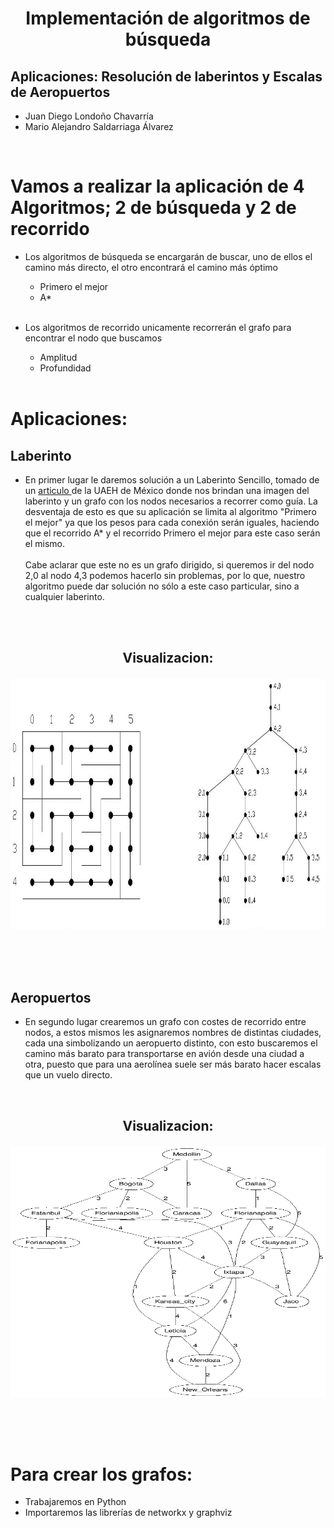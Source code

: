# <p align = center>Implementación de algoritmos de búsqueda</p>
## Aplicaciones: Resolución de laberintos y Escalas de Aeropuertos

- Juan Diego Londoño Chavarría
- Mario Alejandro Saldarriaga Álvarez

<br>

# Vamos a realizar la aplicación de 4 Algoritmos; 2 de búsqueda y 2 de recorrido
- Los algoritmos de búsqueda se encargarán de buscar, uno de ellos el camino más directo, el otro encontrará el camino más óptimo
    - Primero el mejor
    - A* <br>
    <br>

- Los algoritmos de recorrido unicamente recorrerán el grafo para encontrar el nodo que buscamos
    - Amplitud
    - Profundidad <br>
    <br>

# Aplicaciones:

## Laberinto
- En primer lugar le daremos solución a un Laberinto Sencillo, tomado de un <a href="https://repository.uaeh.edu.mx/revistas/index.php/huejutla/article/view/1089/4757">articulo </a> de la UAEH de México donde nos brindan una imagen del laberinto y un grafo con los nodos necesarios a recorrer como guía. La desventaja de esto es que su aplicación se limita al algoritmo "Primero el mejor" ya que los pesos para cada conexión serán iguales, haciendo que el recorrido A* y el recorrido Primero el mejor para este caso serán el mismo. <br><br> 
Cabe aclarar que este no es un grafo dirigido, si queremos ir del nodo 2,0 al nodo 4,3 podemos hacerlo sin problemas, por lo que, nuestro algoritmo puede dar solución no sólo a este caso particular, sino a cualquier laberinto. <br><br>



<br>

## <p align = center>Visualizacion:</p>
<p align="center">
    <img alt="Laberinto" src="Imagenes\Laberinto.png" width="800" height="400" />
</p>

<br><br><br>

## Aeropuertos
- En segundo lugar crearemos un grafo con costes de recorrido entre nodos, a estos mismos les asignaremos nombres de distintas ciudades, cada una simbolizando un aeropuerto distinto, con esto buscaremos el camino más barato para transportarse en avión desde una ciudad a otra, puesto que para una aerolínea suele ser más barato hacer escalas que un vuelo directo.

<br>

## <p align = center>Visualizacion:</p>
<p align="center">
    <img alt="Ciudades" src="Imagenes\Ciudades.png" width="800" height="400" />
</p>

<br><br><br>

# Para crear los grafos:
- Trabajaremos en Python
- Importaremos las librerías de networkx y graphviz
